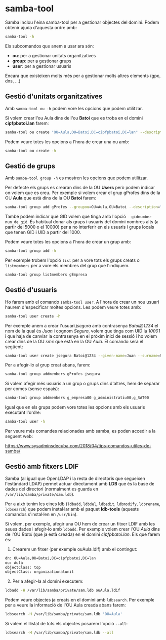 # samba-tool
Samba inclou l'eina samba-tool per a gestionar objectes del domini. Podem obtenir ajuda d'aquesta ordre amb:

```bash
samba-tool -h
```

Els subcomandos que anem a usar ara són:
- **ou**: per a gestionar unitats organitzatives
- **group**: per a gestionar grups
- **user**: per a gestionar usuaris

Encara que existeixen molts més per a gestionar molts altres elements (gpo, dns, ...)

## Gestió d'unitats organitzatives
Amb `samba-tool ou -h` podem vore les opcions que podem utilitzar.

Si volem crear l'ou Aula dins de l'ou **Batoi** que es troba en el domini **cipfpbatoi.lan** farem:

```bash
samba-tool ou create "OU=Aula,OU=Batoi,DC=cipfpbatoi,DC=lan" --description "Objectes de l'aula de formació"
```

Podem veure totes les opcions a l'hora de crear una ou amb:

```bash
samba-tool ou create -h
```

## Gestió de grups
Amb `samba-tool group -h` es mostren les opcions que podem utilitzar.

Per defecte els grups es crearan dins de la OU **Users** però podem indicar on volem que es creu. Per exemple si volem crear el grup gProfes dins de la OU **Aula** que està dins de la OU **Batoi** farem:

```bash
samba-tool group add gProfes --groupou=OU=Aula,OU=Batoi --description="Professors de l'aula"
```

També podem indicar què GID volem que tinga amb l'opció `--gidnumber num_de_gid`. És habitual donar als grups i usuaris del domini nombres alts (a partir del 5000 o el 10000) per a no interferir en els usuaris i grups locals que tenen GID i UID a partir del 1000.

Podem veure totes les opcions a l'hora de crear un grup amb:

```bash
samba-tool group add -h
```

Per exemple trobem l'opció `list` per a vore tots els grups creats o `listmembers` per a vore els membres del grup que l'indiquem.

```bash
samba-tool group listmembers gEmpresa
```

## Gestió d'usuaris
Ho farem amb el comando `samba-tool user`. A l'hora de crear un nou usuari haurem d'especificar moltes opcions. Les podem veure totes amb:

```bash
samba-tool user create -h
```

Per exemple anem a crear l'usuari _jsegura_ amb contrasenya _Batoi@1234_ el nom de la qual és _Juan_ i cognom _Segura_, volem que tinga com UID la _10001_ i que haja de canviar la contrasenya en el pròxim inici de sessió i ho volem crear dins de la OU _smx_ que està en la OU _Aula_. El comando serà el següent:

```bash
samba-tool user create jsegura Batoi@1234 --given-name=Juan --surname=Segura --must-change-at-next-login --userou=OU=Aula,OU=Batoi --uid-number=10001
```

Per a afegir-lo al grup creat abans, farem:

```bash
samba-tool group addmembers gProfes jsegura
```
Si volem afegir més usuaris a un grup o grups dins d'altres, hem de separar per comes (sense espais):

```bash
samba-tool group addmembers g_empresa00 g_administratiu00,g_SAT00
```

Igual que en els grups podem vore totes les opcions amb els usuaris executant l'ordre:
```bash
samba-tool user -h
```

Per veure més comandes relacionades amb samba, es poden accedir a la seguent web:

https://www.sysadminsdecuba.com/2018/04/tips-comandos-utiles-de-samba/

## Gestió amb fitxers LDIF
Samba (al igual que OpenLDAP i la resta de directoris que segueixen l'estàndard LDAP) permet actuar directament amb **LDB** que és la base de dades del directori (normalment es guarda en `/var/lib/samba/private/sam.ldb`).

Per a això tenim les eines ldb (`ldbadd`, `ldbdel`, `ldbedit`, `ldbmodify`, `ldbrename`, `ldbsearch`) que podem instal·lar amb el paquet **ldb-tools** (aquests comandos s'instal·len en `/usr/bin`).

Si volem, per exemple, afegir una OU hem de crear un fitxer LDIF amb les seues dades i afegir-lo amb `ldbadd`. Per exemple volem crear l'OU _Aula_ dins de l'OU _Batoi_ (que ja està creada) en el domini _cipfpbatoi.lan_. Els que farem és:
1. Crearem un fitxer (per exemple ouAula.ldif) amb el contingut:
```bash
dn: OU=Aula,OU=Batoi,DC=cipfpbatoi,DC=lan
ou: Aula
objectClass: top
objectClass: organizationalunit 
```

2. Per a afegir-la al domini executem:
```bash
ldbadd -H /var/lib/samba/private/sam.ldb ouAula.ldif 
```

Podem veure objectes ja creats en el domini amb `ldbsearch`. Per exemple per a veure la informació de l'OU Aula creada abans farem:
```bash
ldbsearch -H /var/lib/samba/private/sam.ldb 'OU=Aula' 
```

Si volem el llistat de tots els objectes posarem l'opció `--all`:
```bash
ldbsearch -H /var/lib/samba/private/sam.ldb --all
```
